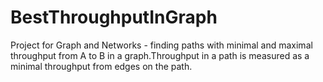 BestThroughputInGraph
=====================

Project for Graph and Networks - finding paths with minimal and maximal throughput from A to B in a graph.Throughput in a path is measured as a minimal throughput from edges on the path. 

